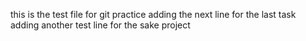 this is the test file for git practice
adding the next line for the last task
adding another test line for the sake project